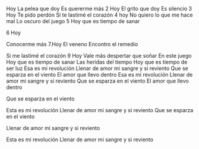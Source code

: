 Hoy
La pelea que doy
Es quererme más
2 Hoy
El grito que doy
Es silencio
3 Hoy
Te pido perdón
Si te lastimé el corazón
4 hoy
No quiero lo que me hace mal
Lo oscuro del juego
5 Hoy que es tiempo de sanar



6 Hoy

Conocerme más
7.Hoy
El veneno
Encontro el remedio


Si me lastimé el corazón
9 Hoy
Vale más despertar que soñar
En este juego
Hoy que es tiempo de sanar
Las heridas del tiempo
Hoy que es tiempo de ser luz
Esa es mi revolución
Llenar de amor mi sangre y si reviento
Que se esparza en el viento
El amor que llevo dentro
Esa es mi revolución
Llenar de amor mi sangre y si reviento
Que se esparza en el viento
El amor que llevo dentro

















Que se esparza en el viento

Esta es mi revolución
Llenar de amor mi sangre y si reviento
Que se esparza en el viento


Llenar de amor mi sangre y si reviento





Esta es mi revolución
Llenar de amor mi sangre y si reviento